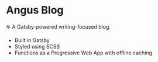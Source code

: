 # Angus Blog

☕ A Gatsby-powered writing-focused blog.

* Built in Gatsby
* Styled using SCSS
* Functions as a Progressive Web App with offline caching
